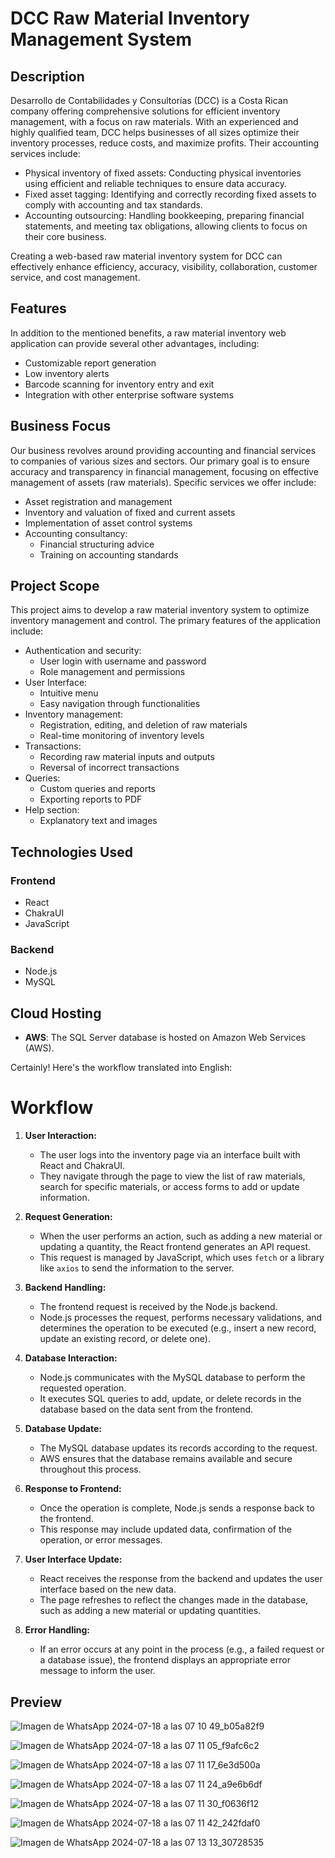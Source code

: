# DCC Raw Material Inventory Management System

## Description

Desarrollo de Contabilidades y Consultorías (DCC) is a Costa Rican company offering comprehensive solutions for efficient inventory management, with a focus on raw materials. With an experienced and highly qualified team, DCC helps businesses of all sizes optimize their inventory processes, reduce costs, and maximize profits. Their accounting services include:

- Physical inventory of fixed assets: Conducting physical inventories using efficient and reliable techniques to ensure data accuracy.
- Fixed asset tagging: Identifying and correctly recording fixed assets to comply with accounting and tax standards.
- Accounting outsourcing: Handling bookkeeping, preparing financial statements, and meeting tax obligations, allowing clients to focus on their core business.

Creating a web-based raw material inventory system for DCC can effectively enhance efficiency, accuracy, visibility, collaboration, customer service, and cost management.

## Features

In addition to the mentioned benefits, a raw material inventory web application can provide several other advantages, including:

- Customizable report generation
- Low inventory alerts
- Barcode scanning for inventory entry and exit
- Integration with other enterprise software systems

## Business Focus

Our business revolves around providing accounting and financial services to companies of various sizes and sectors. Our primary goal is to ensure accuracy and transparency in financial management, focusing on effective management of assets (raw materials). Specific services we offer include:

- Asset registration and management
- Inventory and valuation of fixed and current assets
- Implementation of asset control systems
- Accounting consultancy:
  - Financial structuring advice
  - Training on accounting standards

## Project Scope

This project aims to develop a raw material inventory system to optimize inventory management and control. The primary features of the application include:

- Authentication and security:
  - User login with username and password
  - Role management and permissions
- User Interface:
  - Intuitive menu
  - Easy navigation through functionalities
- Inventory management:
  - Registration, editing, and deletion of raw materials
  - Real-time monitoring of inventory levels
- Transactions:
  - Recording raw material inputs and outputs
  - Reversal of incorrect transactions
- Queries:
  - Custom queries and reports
  - Exporting reports to PDF
- Help section:
  - Explanatory text and images

## Technologies Used

### Frontend

- React
- ChakraUI
- JavaScript

### Backend

- Node.js
- MySQL

## Cloud Hosting

- **AWS**: The SQL Server database is hosted on Amazon Web Services (AWS).

Certainly! Here's the workflow translated into English:

# Workflow

1. **User Interaction:**
   - The user logs into the inventory page via an interface built with React and ChakraUI.
   - They navigate through the page to view the list of raw materials, search for specific materials, or access forms to add or update information.

2. **Request Generation:**
   - When the user performs an action, such as adding a new material or updating a quantity, the React frontend generates an API request.
   - This request is managed by JavaScript, which uses `fetch` or a library like `axios` to send the information to the server.

3. **Backend Handling:**
   - The frontend request is received by the Node.js backend.
   - Node.js processes the request, performs necessary validations, and determines the operation to be executed (e.g., insert a new record, update an existing record, or delete one).

4. **Database Interaction:**
   - Node.js communicates with the MySQL database to perform the requested operation.
   - It executes SQL queries to add, update, or delete records in the database based on the data sent from the frontend.

5. **Database Update:**
   - The MySQL database updates its records according to the request.
   - AWS ensures that the database remains available and secure throughout this process.

6. **Response to Frontend:**
   - Once the operation is complete, Node.js sends a response back to the frontend.
   - This response may include updated data, confirmation of the operation, or error messages.

7. **User Interface Update:**
   - React receives the response from the backend and updates the user interface based on the new data.
   - The page refreshes to reflect the changes made in the database, such as adding a new material or updating quantities.

8. **Error Handling:**
   - If an error occurs at any point in the process (e.g., a failed request or a database issue), the frontend displays an appropriate error message to inform the user.
## Preview

![Imagen de WhatsApp 2024-07-18 a las 07 10 49_b05a82f9](https://github.com/user-attachments/assets/1e7b7860-42ae-4734-9152-95b67868681e)

![Imagen de WhatsApp 2024-07-18 a las 07 11 05_f9afc6c2](https://github.com/user-attachments/assets/be419817-c0ff-41c9-94f6-c681c777cde5)

![Imagen de WhatsApp 2024-07-18 a las 07 11 17_6e3d500a](https://github.com/user-attachments/assets/d90d3770-e823-4535-86cf-298fe118ba29)

![Imagen de WhatsApp 2024-07-18 a las 07 11 24_a9e6b6df](https://github.com/user-attachments/assets/1a7e8363-cd4e-41e4-b679-974ee4857a03)

![Imagen de WhatsApp 2024-07-18 a las 07 11 30_f0636f12](https://github.com/user-attachments/assets/8bcc3ad7-0de3-46dc-a3b3-d84c7a8359fd)

![Imagen de WhatsApp 2024-07-18 a las 07 11 42_242fdaf0](https://github.com/user-attachments/assets/84831d75-cb8c-4bb1-b3bc-5925d7358648)

![Imagen de WhatsApp 2024-07-18 a las 07 13 13_30728535](https://github.com/user-attachments/assets/aa2cde12-740f-4903-b329-f4d8d2ab960d)


